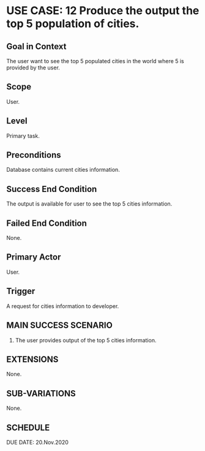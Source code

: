 USE CASE: 12 Produce the output the top 5 population of cities.
=========

Goal in Context
------
The user want to see the top 5 populated cities in the world where 5 is provided by the user.

Scope
----
User.

Level
---
Primary task.

Preconditions
---
Database contains current cities information.

Success End Condition
----
The output is available for user to see the top 5 cities information.

Failed End Condition
----
None.

Primary Actor
----
User.

Trigger
-----
A request for cities information to developer.

MAIN SUCCESS SCENARIO
-----
1. The user provides output of the top 5 cities information.

EXTENSIONS
-----
None.

SUB-VARIATIONS
----
None.

SCHEDULE
--
DUE DATE: 20.Nov.2020